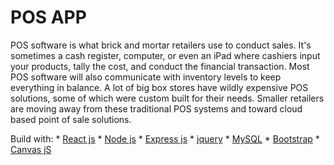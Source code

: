 # POS APP

POS software is what brick and mortar retailers use to conduct sales. It's sometimes a cash register, computer, or even an iPad where cashiers input your products, tally the cost, and conduct the financial transaction. Most POS software will also communicate with inventory levels to keep everything in balance. A lot of big box stores have wildly expensive POS solutions, some of which were custom built for their needs. Smaller retailers are moving away from these traditional POS systems and toward cloud based point of sale solutions. 

Build with:
    * [React js](https://reactjs.org/)
    * [Node js](https://nodejs.org/en/)
    * [Express js](https://expressjs.com/)
    * [jquery](https://jquery.com/)
    * [MySQL](https://www.mysql.com/)
    * [Bootstrap](https://getbootstrap.com/)
    * [Canvas jS](canvasjs.com)
  